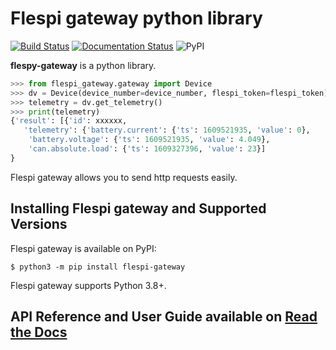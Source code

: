 # Flespi gateway python library

[![Build Status](https://travis-ci.com/vlavrik/flespi-gateway.svg?branch=main)](https://travis-ci.com/vlavrik/flespi-gateway)
[![Documentation Status](https://readthedocs.org/projects/flespi-gateway/badge/?version=latest)](https://flespi-gateway.readthedocs.io/en/latest/?badge=latest)
![PyPI](https://img.shields.io/pypi/v/flespi-gateway?label=flespi-gateway)

**flespy-gateway** is a python library.

```python
>>> from flespi_gateway.gateway import Device
>>> dv = Device(device_number=device_number, flespi_token=flespi_token)
>>> telemetry = dv.get_telemetry()
>>> print(telemetry)
{'result': [{'id': xxxxxx,
   'telemetry': {'battery.current': {'ts': 1609521935, 'value': 0},
    'battery.voltage': {'ts': 1609521935, 'value': 4.049},
    'can.absolute.load': {'ts': 1609327396, 'value': 23}]
}
```

Flespi gateway allows you to send http requests easily.

## Installing Flespi gateway and Supported Versions

Flespi gateway is available on PyPI:

```console
$ python3 -m pip install flespi-gateway
```

Flespi gateway supports Python 3.8+.

## API Reference and User Guide available on [Read the Docs](https://flespi-gateway.readthedocs.io)
